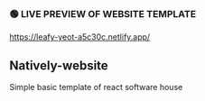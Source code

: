 ### 🟢 LIVE PREVIEW OF WEBSITE TEMPLATE
https://leafy-yeot-a5c30c.netlify.app/

## Natively-website
Simple basic template of react software house
